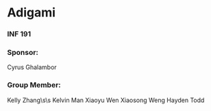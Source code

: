 # Adigami
### INF 191 
### Sponsor: 
Cyrus Ghalambor
### Group Member:
Kelly Zhang\s\s
Kelvin Man
Xiaoyu Wen 
Xiaosong Weng
Hayden Todd


